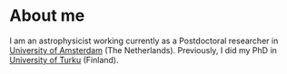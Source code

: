 # About me



I am an astrophysicist working currently as a Postdoctoral researcher in [University of Amsterdam](https://www.uva.nl/en/) (The Netherlands). 
Previously, I did my PhD in [University of Turku](https://www.utu.fi/en/university) (Finland).
